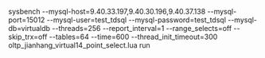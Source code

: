 sysbench --mysql-host=9.40.33.197,9.40.30.196,9.40.37.138 --mysql-port=15012 --mysql-user=test_tdsql --mysql-password=test_tdsql --mysql-db=virtualdb --threads=256 --report_interval=1 --range_selects=off --skip_trx=off --tables=64 --time=600 --thread_init_timeout=300 oltp_jianhang_virtual14_point_select.lua run